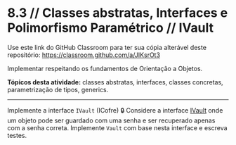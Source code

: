 # 8.3 // Classes abstratas, Interfaces e Polimorfismo Paramétrico // IVault

Use este link do GitHub Classroom para ter sua cópia alterável deste repositório: <https://classroom.github.com/a/JIKsrOt3>

Implementar respeitando os fundamentos de Orientação a Objetos.

**Tópicos desta atividade:** classes abstratas, interfaces, classes concretas, parametrização de tipos, generics.

---

Implemente a interface `IVault` (ICofre) 🔒 Considere a interface [IVault](src/util/IVault.java) onde um objeto pode ser guardado com uma senha e ser recuperado apenas com a senha correta. Implemente `Vault` com base nesta interface e escreva testes.
